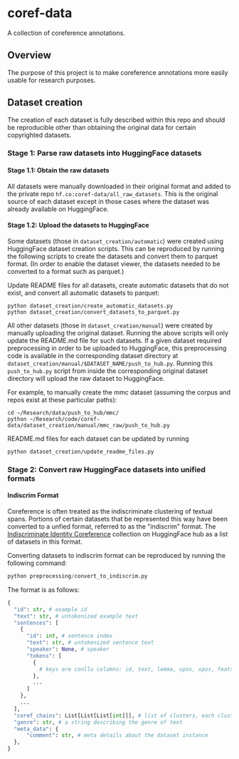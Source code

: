 # coref-data
A collection of coreference annotations.

## Overview

The purpose of this project is to make coreference annotations more easily usable for research purposes.

## Dataset creation

The creation of each dataset is fully described within this repo and should be reproducible other than obtaining the original data for certain copyrighted datasets.

### Stage 1: Parse raw datasets into HuggingFace datasets

#### Stage 1.1: Obtain the raw datasets

All datasets were manually downloaded in their original format and added to the private repo `hf.co:coref-data/all_raw_datasets`. This is the original source of each dataset except in those cases where the dataset was already available on HuggingFace.

#### Stage 1.2: Upload the datasets to HuggingFace

Some datasets (those in `dataset_creation/automatic`) were created using HuggingFace dataset creation scripts. This can be reproduced by running the following scripts to create the datasets and convert them to parquet format. (In order to enable the dataset viewer, the datasets needed to be converted to a format such as parquet.)

Update README files for all datasets, create automatic datasets that do not exist, and convert all automatic datasets to parquet:
```
python dataset_creation/create_automatic_datasets.py
python dataset_creation/convert_datasets_to_parquet.py
```

All other datasets (those in `dataset_creation/manual`) were created by manually uploading the original dataset. Running the above scripts will only update the README.md file for such datasets. If a given dataset required preprocessing in order to be uploaded to HuggingFace, this preprocessing code is available in the corresponding dataset directory at `dataset_creation/manual/$DATASET_NAME/push_to_hub.py`. Running this `push_to_hub.py` script from inside the corresponding original dataset directory will upload the raw dataset to HuggingFace.

For example, to manually create the mmc dataset (assuming the corpus and repos exist at these particular paths):
```
cd ~/Research/data/push_to_hub/mmc/
python ~/Research/code/coref-data/dataset_creation/manual/mmc_raw/push_to_hub.py
```

README.md files for each dataset can be updated by running
```
python dataset_creation/update_readme_files.py
```

### Stage 2: Convert raw HuggingFace datasets into unified formats

#### Indiscrim Format

Coreference is often treated as the indiscriminate clustering of textual spans. 
Portions of certain datasets that be represented this way have been converted to a unfied format, referred to as the "indiscrim" format.
The [Indiscriminate Identity Coreference](https://huggingface.co/collections/coref-data/indiscriminate-identity-coreference-65a7f336c46ce42ef5655570) collection on HuggingFace hub as a list of datasets in this format.

Converting datasets to indiscrim format can be reproduced by running the following command:

```python
python preprocessing/convert_to_indiscrim.py
```

The format is as follows:

```python
{
  "id": str, # example id
  "text": str, # untokenized example text
  "sentences": [
    {
      "id": int, # sentence index
      "text": str, # untokenized sentence text
      "speaker": None, # speaker
      "tokens": [
        {
          # keys are conllu columns: id, text, lemma, upos, xpos, feats, head, deprel, deps, misc
        },
        ...
      ]
    },
    ...
  ],
  "coref_chains": List[List[List[int]]], # list of clusters, each cluster is a list of mentions, each mention is a span represented as [sent, start, end] inclusive
  "genre": str, # a string describing the genre of text
  "meta_data": {
      "comment": str, # meta details about the dataset instance
  },
}
```